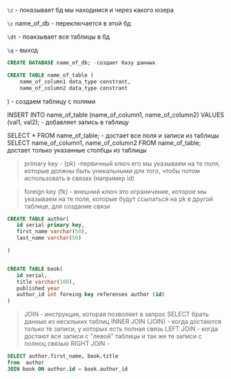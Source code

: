 `\c` - показывает бд мы находимся и через какого юзера

`\c` name_of_db - переключается в этой бд

`\dt` - поакзывает все таблицы в бд

`\q` - выход


```sql
CREATE DATABASE name_of_db; -создает базу данных
```
```sql
CREATE TABLE name_of_table (
    name_of_column1 data_type constrant,
    name_of_column2 data_type constrant
```    
) - создаем таблицу с полями

INSERT INTO name_of_table (name_of_column1, name_of_column2)
VALUES (val1, val2); - добавляет запись в таблицу 

SELECT * FROM name_of_table; - достает все поля и записи из таблицы
SELECT name_of_column1, name_of_column2 FROM name_of_table; достает только указанные столбцы из таблицы

> primary key - (pk) -первичный ключ 
> его мы указываем на те поля, которые должны быть уникальными для  того, чтобы потом использовать в связах (например id) 

> foreign key (fk) - внешний ключ 
> это ограничение, которое мы указываем на те поля, которые будут ссылаться на pk в другой таблице, для создание связи

 ```sql
 CREATE TABLE author(
    id serial primary key,
    first_name varchar(50),
    last_name varchar(50)

 )


 CREATE TABLE book(
    id serial,
    title varchar(100),
    published year
    author_id int foreing key referenses author (id)
 )

 ```

 > JOIN - инструкция, которая позволяет в запрос SELECT брать данные из нескльких таблиц
 > INNER JOIN (JOIN) - когда достаются только те записи, у которых есть полная связь
 > LEFT JOIN - когда достают все записи с "левой"  таблицы и так же те записи с полноц связью
 > RIGHT JOIN - 

 ```sql
SELECT author.first_name, book.title
from  author
JOIN book ON author.id = book.author_id
 ```

 


